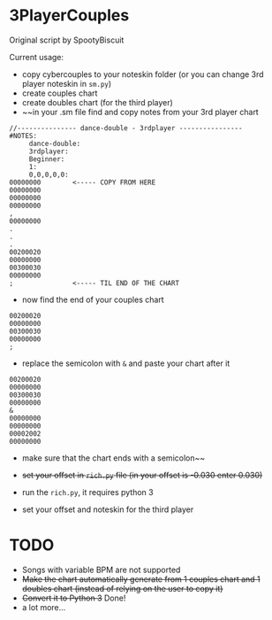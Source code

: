 # 3PlayerCouples
Original script by SpootyBiscuit 

Current usage:

- copy cybercouples to your noteskin folder (or you can change 3rd player noteskin in `sm.py`)
- create couples chart
- create doubles chart (for the third player)
- ~~in your .sm file find and copy notes from your 3rd player chart
```
//--------------- dance-double - 3rdplayer ----------------
#NOTES:
     dance-double:
     3rdplayer:
     Beginner:
     1:
     0,0,0,0,0:
00000000        <----- COPY FROM HERE
00000000
00000000
00000000
,
00000000
.
.
.
00200020
00000000
00300030
00000000
;               <----- TIL END OF THE CHART
```
- now find the end of your couples chart
```
00200020
00000000
00300030
00000000
;
```
- replace the semicolon with `&` and paste your chart after it
```
00200020
00000000
00300030
00000000
&
00000000
00000000
00002002
00000000
```
- make sure that the chart ends with a semicolon~~
- ~~set your offset in `rich.py` file (in your offset is -0.030 enter 0.030)~~

- run the `rich.py`, it requires python 3
- set your offset and noteskin for the third player

# TODO
- Songs with variable BPM are not supported
- ~~Make the chart automatically  generate from 1 couples chart and 1 doubles chart (instead of relying on the user to copy it)~~
- ~~Convert it to Python 3~~ Done!
- a lot more...
